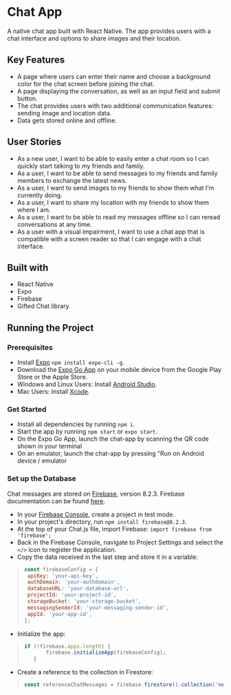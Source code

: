 # Chat App
A native chat app built with React Native. The app provides users with a chat interface and options to share images and their location.

## Key Features
* A page where users can enter their name and choose a background color for the chat screen before joining the chat.
* A page displaying the conversation, as well as an input field and submit button.
* The chat provides users with two additional communication features: sending image and location data.
* Data gets stored online and offline.

## User Stories
* As a new user, I want to be able to easily enter a chat room so I can quickly start talking to my friends and family.
* As a user, I want to be able to send messages to my friends and family members to exchange the latest news.
* As a user, I want to send images to my friends to show them what I’m currently doing.
* As a user, I want to share my location with my friends to show them where I am.
* As a user, I want to be able to read my messages offline so I can reread conversations at any time.
* As a user with a visual impairment, I want to use a chat app that is compatible with a screen reader so that I can engage with a chat interface.

## Built with
* React Native
* Expo
* Firebase
* Gifted Chat library

## Running the Project
### Prerequisites
* Install [Expo](https://expo.dev/) `npm install expo-cli -g`.
* Download the [Expo Go App](https://expo.dev/client) on your mobile device from the Google Play Store or the Apple Store.
* Windows and Linux Users: Install [Android Studio](https://developer.android.com/studio).
* Mac Users: Install [Xcode](https://developer.apple.com/xcode/).

### Get Started
* Install all dependencies by running `npm i`.
* Start the app by running `npm start` or `expo start`.
* On the Expo Go App, launch the chat-app by scanning the QR code shown in your terminal
* On an emulator, launch the chat-app by pressing "Run on Android device / emulator

### Set up the Database
Chat messages are stored on [Firebase](https://firebase.google.com/), version 8.2.3.
Firebase documentation can be found [here](https://firebase.google.com/docs/web/setup).

* In your [Firebase Console](https://console.firebase.google.com), create a project in test mode.
* In your project's directory, run `npm install firebase@8.2.3`.
* At the top of your Chat.js file, import Firebase: `import firebase from 'firebase';`
* Back in the Firebase Console, navigate to Project Settings and select the `</>` icon to register the application.
* Copy the data received in the last step and store it in a variable:
>```js
>const firebaseConfig = {
>  apiKey: 'your-api-key',
>  authDomain: 'your-authdomain',
>  databaseURL: 'your-database-url',
>  projectId: 'your-project-id',
>  storageBucket: 'your-storage-bucket',
>  messagingSenderId: 'your-messaging-sender-id',
>  appId: 'your-app-id',
>};
>```
* Initialize the app:
>```js
>if (!firebase.apps.length) {
>        firebase.initializeApp(firebaseConfig);
>    }
>```
* Create a reference to the collection in Firestore:
>```js
>const referenceChatMessages = firebase.firestore().collection('messages');
>```




